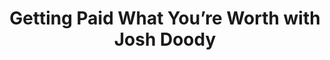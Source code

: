 ---
podcast: Screaming in the Cloud
title: Getting Paid What You’re Worth with Josh Doody
host: Corey Quinn
podcast_url: https://www.lastweekinaws.com/podcast/screaming-in-the-cloud/getting-paid-what-you-re-worth-with-josh-doody/
thumbnail: screaming_in_the_cloud.jpeg
publication_date: 06-06-2023
---